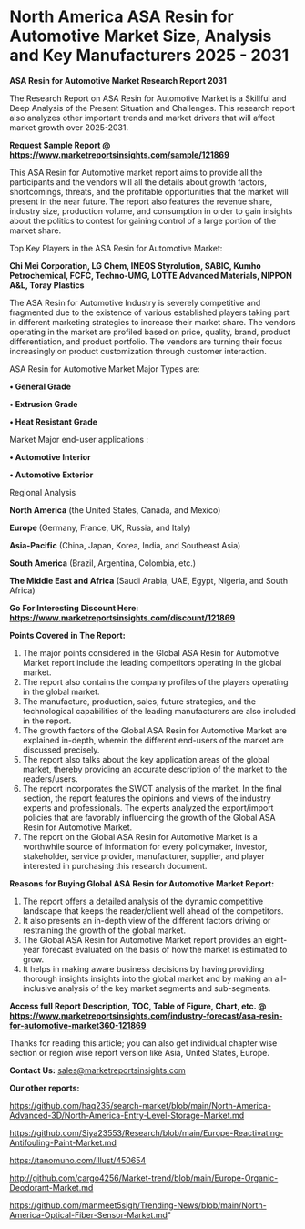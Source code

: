 # North America ASA Resin for Automotive Market Size, Analysis and Key Manufacturers 2025 - 2031

<strong>ASA Resin for Automotive Market Research Report 2031</strong>

The Research Report on ASA Resin for Automotive Market is a Skillful and Deep Analysis of the Present Situation and Challenges. This research report also analyzes other important trends and market drivers that will affect market growth over 2025-2031.

<strong>Request Sample Report @ <a href=https://www.marketreportsinsights.com/sample/121869>https://www.marketreportsinsights.com/sample/121869</a></strong>

This ASA Resin for Automotive market report aims to provide all the participants and the vendors will all the details about growth factors, shortcomings, threats, and the profitable opportunities that the market will present in the near future. The report also features the revenue share, industry size, production volume, and consumption in order to gain insights about the politics to contest for gaining control of a large portion of the market share.

Top Key Players in the ASA Resin for Automotive Market:

<strong>Chi Mei Corporation, LG Chem, INEOS Styrolution, SABIC, Kumho Petrochemical, FCFC, Techno-UMG, LOTTE Advanced Materials, NIPPON A&L, Toray Plastics</strong>

The ASA Resin for Automotive Industry is severely competitive and fragmented due to the existence of various established players taking part in different marketing strategies to increase their market share. The vendors operating in the market are profiled based on price, quality, brand, product differentiation, and product portfolio. The vendors are turning their focus increasingly on product customization through customer interaction.

ASA Resin for Automotive Market Major Types are:

<strong>• General Grade

• Extrusion Grade

• Heat Resistant Grade</strong>

Market Major end-user applications :

<strong>• Automotive Interior

• Automotive Exterior</strong>

Regional Analysis

</u><strong><b>North America</b></strong> (the United States, Canada, and Mexico)

<strong><b>Europe </b></strong>(Germany, France, UK, Russia, and Italy)

<strong><b>Asia-Pacific</b></strong> (China, Japan, Korea, India, and Southeast Asia)

<strong><b>South America</b></strong> (Brazil, Argentina, Colombia, etc.)

<strong><b>The Middle East and Africa</b></strong> (Saudi Arabia, UAE, Egypt, Nigeria, and South Africa)

<strong>Go For Interesting Discount Here: <a href=https://www.marketreportsinsights.com/discount/121869>https://www.marketreportsinsights.com/discount/121869</a></strong>

<strong>Points Covered in The Report:</strong>
<ol>
  <li>The major points considered in the Global ASA Resin for Automotive Market report include the leading competitors operating in the global market.</li>
  <li>The report also contains the company profiles of the players operating in the global market.</li>
  <li>The manufacture, production, sales, future strategies, and the technological capabilities of the leading manufacturers are also included in the report.</li>
  <li>The growth factors of the Global ASA Resin for Automotive Market are explained in-depth, wherein the different end-users of the market are discussed precisely.</li>
  <li>The report also talks about the key application areas of the global market, thereby providing an accurate description of the market to the readers/users.</li>
  <li>The report incorporates the SWOT analysis of the market. In the final section, the report features the opinions and views of the industry experts and professionals. The experts analyzed the export/import policies that are favorably influencing the growth of the Global ASA Resin for Automotive Market.</li>
  <li>The report on the Global ASA Resin for Automotive Market is a worthwhile source of information for every policymaker, investor, stakeholder, service provider, manufacturer, supplier, and player interested in purchasing this research document.</li>
</ol>
<strong>Reasons for Buying Global ASA Resin for Automotive Market Report:</strong>

<ol>
  <li>The report offers a detailed analysis of the dynamic competitive landscape that keeps the reader/client well ahead of the competitors.</li>
  <li>It also presents an in-depth view of the different factors driving or restraining the growth of the global market.</li>
  <li>The Global ASA Resin for Automotive Market report provides an eight-year forecast evaluated on the basis of how the market is estimated to grow.</li>
  <li>It helps in making aware business decisions by having providing thorough insights insights into the global market and by making an all-inclusive analysis of the key market segments and sub-segments.</li>
</ol>
<strong>Access full Report Description, TOC, Table of Figure, Chart, etc. @ <a href=https://www.marketreportsinsights.com/industry-forecast/asa-resin-for-automotive-market360-121869>https://www.marketreportsinsights.com/industry-forecast/asa-resin-for-automotive-market360-121869</a></strong>


Thanks for reading this article; you can also get individual chapter wise section or region wise report version like Asia, United States, Europe.

<strong>Contact Us:</strong>
sales@marketreportsinsights.com

<strong>Our other reports:</strong>

<a href=https://github.com/haq235/search-market/blob/main/North-America-Advanced-3D/North-America-Entry-Level-Storage-Market.md>https://github.com/haq235/search-market/blob/main/North-America-Advanced-3D/North-America-Entry-Level-Storage-Market.md</a>

<a href=https://github.com/Siya23553/Research/blob/main/Europe-Reactivating-Antifouling-Paint-Market.md>https://github.com/Siya23553/Research/blob/main/Europe-Reactivating-Antifouling-Paint-Market.md</a>

<a href=https://tanomuno.com/illust/450654>https://tanomuno.com/illust/450654</a>

<a href=http://github.com/cargo4256/Market-trend/blob/main/Europe-Organic-Deodorant-Market.md>http://github.com/cargo4256/Market-trend/blob/main/Europe-Organic-Deodorant-Market.md</a>

<a href=https://github.com/manmeet5sigh/Trending-News/blob/main/North-America-Optical-Fiber-Sensor-Market.md>https://github.com/manmeet5sigh/Trending-News/blob/main/North-America-Optical-Fiber-Sensor-Market.md</a>"
